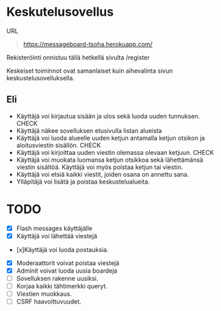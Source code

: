 # Keskutelusovellus

URL
> https://messageboard-tsoha.herokuapp.com/


Rekisteröinti onnistuu tällä hetkellä sivulta /register

Keskeiset toiminnot ovat samanlaiset kuin aihevalinta sivun keskustelusovelluksella.

## Eli

* Käyttäjä voi kirjautua sisään ja ulos sekä luoda uuden tunnuksen. CHECK
* Käyttäjä näkee sovelluksen etusivulla listan alueista
* Käyttäjä voi luoda alueelle uuden ketjun antamalla ketjun otsikon ja aloitusviestin sisällön. CHECK
* Käyttäjä voi kirjoittaa uuden viestin olemassa olevaan ketjuun. CHECK
* Käyttäjä voi muokata luomansa ketjun otsikkoa sekä lähettämänsä viestin sisältöä. Käyttäjä voi myös poistaa ketjun tai viestin.
* Käyttäjä voi etsiä kaikki viestit, joiden osana on annettu sana.
* Ylläpitäjä voi lisätä ja poistaa keskustelualueita.


# TODO
* [x] Flash messages käyttäjälle 
* [x] Käyttäjä voi lähettää viestejä 
* [x]Käyttäjä voi luoda postauksia. 
* [x] Moderaattorit voivat poistaa viestejä 
* [x] Adminit voivat luoda uusia boardeja 
* [ ] Sovelluksen rakenne uusiksi.
* [ ] Korjaa kaikki tähtimerkki queryt.
* [ ] Viestien muokkaus.
* [ ] CSRF haavoittuvuudet.